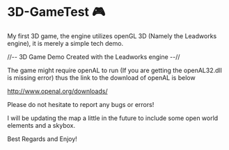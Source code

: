 # 3D-GameTest :video_game:
My first 3D game, the engine utilizes openGL 3D (Namely the Leadworks engine), it is merely a simple tech demo.


//-- 3D Game Demo Created with the Leadworks engine --//

The game might require openAL to run (If you are getting the openAL32.dll is missing error) thus the link to the download of openAL is below

http://www.openal.org/downloads/

Please do not hesitate to report any bugs or errors!

I will be updating the map a little in the future to include some open world elements and a skybox.

Best Regards and Enjoy!
